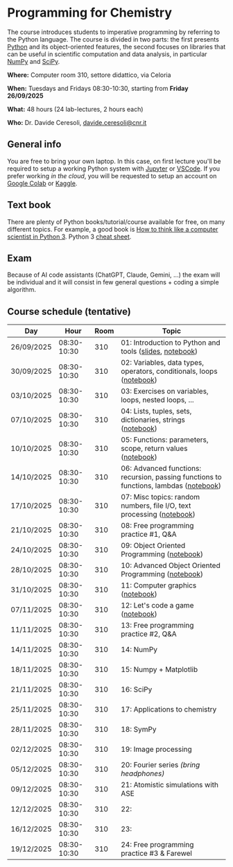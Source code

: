 # Programming for Chemistry
The course introduces students to imperative programming by referring to the Python language.
The course is divided in two parts: the first presents [Python](https://www.python.org) and its object-oriented features,
the second focuses on libraries that can be useful in scientific computation and data analysis,
in particular [NumPy](https://numpy.org) and [SciPy](https://scipy.org).

**Where:** Computer room 310, settore didattico, via Celoria

**When:**  Tuesdays and Fridays 08:30-10:30, starting from **Friday 26/09/2025**

**What:**  48 hours (24 lab-lectures, 2 hours each)

**Who:**   Dr. Davide Ceresoli, [davide.ceresoli@cnr.it](mailto:davide.ceresoli@cnr.it)

## General info
You are free to bring your own laptop. In this case, on first lecture you'll be required to setup
a working Python system with [Jupyter](https://jupyter.org) or [VSCode](https://code.visualstudio.com).
If you prefer working *in the cloud*, you will be requested to setup an account on [Google Colab](https://colab.research.google.com/) or [Kaggle](https://www.kaggle.com/).

## Text book
There are plenty of Python books/tutorial/course available for free, on many different topics.
For example, a good book is [How to think like a computer scientist in Python 3](https://openbookproject.net/thinkcs/python/english3e/). Python 3 [cheat sheet](python3-cheat-sheet-en-latest.pdf).

## Exam
Because of AI code assistants (ChatGPT, Claude, Gemini, ...) the exam will be individual and it will
consist in few general questions + coding a simple algorithm.

## Course schedule (tentative)

| Day  | Hour  | Room  | Topic  |
|---|---|---|---|
| 26/09/2025  | 08:30-10:30  | 310  | 01: Introduction to Python and tools ([slides](https://raw.githubusercontent.com/dceresoli/2025-Programming/main/lec01-slides/lec01-slides.pdf), [notebook](lec01.zip)) |
| 30/09/2025  | 08:30-10:30  | 310  | 02: Variables, data types, operators, conditionals, loops ([notebook](lec02.zip)) |
| 03/10/2025  | 08:30-10:30  | 310  | 03: Exercises on variables, loops, nested loops, ... |
| 07/10/2025  | 08:30-10:30  | 310  | 04: Lists, tuples, sets, dictionaries, strings ([notebook](lec03.zip)) |
| 10/10/2025  | 08:30-10:30  | 310  | 05: Functions: parameters, scope, return values ([notebook](lec04.zip)) |
| 14/10/2025  | 08:30-10:30  | 310  | 06: Advanced functions: recursion, passing functions to functions, lambdas ([notebook](lec05.zip)) |
| 17/10/2025  | 08:30-10:30  | 310  | 07: Misc topics: random numbers, file I/O, text processing ([notebook](lec06.zip)) |
| 21/10/2025  | 08:30-10:30  | 310  | 08: Free programming practice #1, Q&A  |
| 24/10/2025  | 08:30-10:30  | 310  | 09: Object Oriented Programming ([notebook](lec08.zip)) |
| 28/10/2025  | 08:30-10:30  | 310  | 10: Advanced Object Oriented Programming ([notebook](lec09.zip)) |
| 31/10/2025  | 08:30-10:30  | 310  | 11: Computer graphics ([notebook](lec10.zip)) |
| 07/11/2025  | 08:30-10:30  | 310  | 12: Let's code a game ([notebook](lec11.zip)) |
| 11/11/2025  | 08:30-10:30  | 310  | 13: Free programming practice #2, Q&A  |
| 14/11/2025  | 08:30-10:30  | 310  | 14: NumPy  |
| 18/11/2025  | 08:30-10:30  | 310  | 15: Numpy + Matplotlib  |
| 21/11/2025  | 08:30-10:30  | 310  | 16: SciPy  |
| 25/11/2025  | 08:30-10:30  | 310  | 17: Applications to chemistry  |
| 28/11/2025  | 08:30-10:30  | 310  | 18: SymPy  |
| 02/12/2025  | 08:30-10:30  | 310  | 19: Image processing  |
| 05/12/2025  | 08:30-10:30  | 310  | 20: Fourier series *(bring headphones)*  |
| 09/12/2025  | 08:30-10:30  | 310  | 21: Atomistic simulations with ASE  |
| 12/12/2025  | 08:30-10:30  | 310  | 22:  |
| 16/12/2025  | 08:30-10:30  | 310  | 23:  |
| 19/12/2025  | 08:30-10:30  | 310  | 24: Free programming practice #3 & Farewel |

